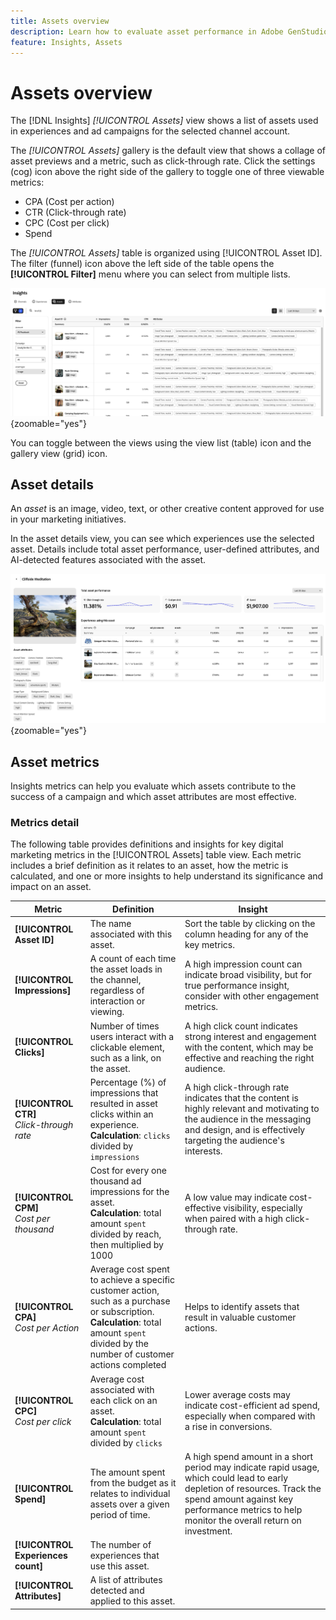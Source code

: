 ```yaml
---
title: Assets overview
description: Learn how to evaluate asset performance in Adobe GenStudio for Performance Marketing.
feature: Insights, Assets
---
```

# Assets overview

The [!DNL Insights] _[!UICONTROL Assets]_ view shows a list of assets used in experiences and ad campaigns for the selected channel account.

The _[!UICONTROL Assets]_ gallery is the default view that shows a collage of asset previews and a metric, such as click-through rate. Click the settings (cog) icon above the right side of the gallery to toggle one of three viewable metrics:

- CPA (Cost per action)
- CTR (Click-through rate)
- CPC (Cost per click)
- Spend

The _[!UICONTROL Assets]_ table is organized using [!UICONTROL Asset ID]. The filter (funnel) icon above the left side of the table opens the **[!UICONTROL Filter]** menu where you can select from multiple lists.

![Assets filter and table](/help/assets/insights-assets-filter.png){zoomable="yes"}

You can toggle between the views using the view list (table) icon and the gallery view (grid) icon.

## Asset details

An _asset_ is an image, video, text, or other creative content approved for use in your marketing initiatives.

In the asset details view, you can see which experiences use the selected asset. Details include total asset performance, user-defined attributes, and AI-detected features associated with the asset.

![Asset details](/help/assets/insights-asset-details.png){zoomable="yes"}

## Asset metrics

Insights metrics can help you evaluate which assets contribute to the success of a campaign and which asset attributes are most effective.

### Metrics detail

The following table provides definitions and insights for key digital marketing metrics in the [!UICONTROL Assets] table view. Each metric includes a brief definition as it relates to an asset, how the metric is calculated, and one or more insights to help understand its significance and impact on an asset.

| Metric                 | Definition                    | Insight                          |
| ---------------------- | ----------------------------- | -------------------------------- |
| **[!UICONTROL Asset ID]**  | The name associated with this asset. | Sort the table by clicking on the column heading for any of the key metrics. |
| **[!UICONTROL Impressions]** | A count of each time the asset loads in the channel, regardless of interaction or viewing. | A high impression count can indicate broad visibility, but for true performance insight, consider with other engagement metrics. |
| **[!UICONTROL Clicks]**      | Number of times users interact with a clickable element, such as a link, on the asset. | A high click count indicates strong interest and engagement with the content, which may be effective and reaching the right audience. |
| **[!UICONTROL CTR]**<br>_Click-through rate_ | Percentage (%) of impressions that resulted in asset clicks within an experience.<br>**Calculation**: `clicks` divided by `impressions` | A high click-through rate indicates that the content is highly relevant and motivating to the audience in the messaging and design, and is effectively targeting the audience's interests. |
| **[!UICONTROL CPM]**<br>_Cost per thousand_ | Cost for every one thousand ad impressions for the asset.<br>**Calculation**: total amount `spent` divided by reach, then multiplied by 1000 | A low value may indicate cost-effective visibility, especially when paired with a high click-through rate. |
| **[!UICONTROL CPA]**<br>_Cost per Action_ | Average cost spent to achieve a specific customer action, such as a purchase or subscription.<br>**Calculation**: total amount `spent` divided by the number of customer actions completed | Helps to identify assets that result in valuable customer actions. |
| **[!UICONTROL CPC]**<br>_Cost per click_ | Average cost associated with each click on an asset.<br>**Calculation**: total amount `spent` divided by `clicks` | Lower average costs may indicate cost-efficient ad spend, especially when compared with a rise in conversions. |
| **[!UICONTROL Spend]**       | The amount spent from the budget as it relates to individual assets over a given period of time. | A high spend amount in a short period may indicate rapid usage, which could lead to early depletion of resources. Track the spend amount against key performance metrics to help monitor the overall return on investment. |
| **[!UICONTROL Experiences count]** | The number of experiences that use this asset. | |
| **[!UICONTROL Attributes]**  | A list of attributes detected and applied to this asset. | |
